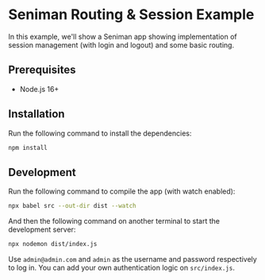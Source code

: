 # Seniman Routing & Session Example

In this example, we'll show a  Seniman app showing implementation of session management (with login and logout) and some basic routing.

## Prerequisites
- Node.js 16+

## Installation

Run the following command to install the dependencies:

```bash
npm install
```

## Development

Run the following command to compile the app (with watch enabled):
```bash
npx babel src --out-dir dist --watch
```

And then the following command on another terminal to start the development server:

```bash
npx nodemon dist/index.js
```

Use `admin@admin.com` and `admin` as the username and password respectively to log in. You can add your own authentication logic on `src/index.js`.
